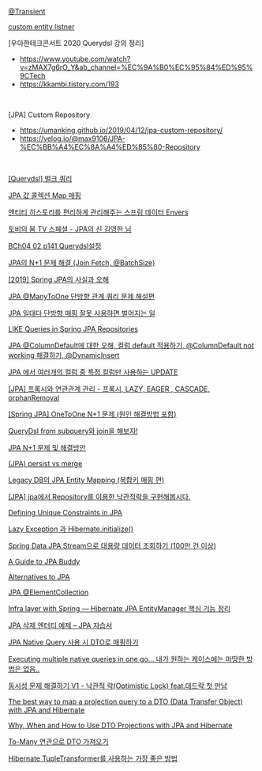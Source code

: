 

[@Transient](https://gmoon92.github.io/jpa/2019/09/29/what-is-the-transient-annotation-used-for-in-jpa.html)
<br/>

[custom entity listner](https://bum752.github.io/posts/JPA-entity-listener-%EB%A7%8C%EB%93%A4%EA%B8%)
<br/>

[우아한테크콘서트 2020 Querydsl 강의 정리]
- https://www.youtube.com/watch?v=zMAX7g6rO_Y&ab_channel=%EC%9A%B0%EC%95%84%ED%95%9CTech
- https://kkambi.tistory.com/193
<br/>

[JPA] Custom Repository
- https://umanking.github.io/2019/04/12/jpa-custom-repository/
- https://velog.io/@max9106/JPA-%EC%BB%A4%EC%8A%A4%ED%85%80-Repository

<br/>

[[Querydsl] 벌크 쿼리](https://jaime-note.tistory.com/77)
<br/>


[JPA 값 콜렉션 Map 매핑](https://www.youtube.com/watch?v=CPIgicoqLnM&list=LLg19zd5p7T_YkjpHp-h0YkQ&index=5&ab_channel=%EC%B5%9C%EB%B2%94%EA%B7%A0)
<br/>

[엔티티 히스토리를 편리하게 관리해주는 스프링 데이터 Envers](https://www.youtube.com/watch?v=fGPaj-rlN5w&ab_channel=springcamp.io)
<br/>

[토비의 봄 TV 스페셜 - JPA의 신 김영한 님](https://www.youtube.com/watch?v=00qwDr_3MC4&t=7160s)
<br/>

[BCh04 02 p141 Querydsl설정](https://www.youtube.com/watch?v=5b0OiAnyOh0&list=PLiLLi47PCMPjvVIba_5Tzl--QqblJkpnZ&index=75)
<br/>

[JPA의 N+1 문제 해결 (Join Fetch, @BatchSize)](https://www.youtube.com/watch?v=IY-zs9dteOA&list=PLiLLi47PCMPjvVIba_5Tzl--QqblJkpnZ&index=78&ab_channel=vividswan)
<br/>

[[2019] Spring JPA의 사실과 오해](https://www.youtube.com/watch?v=rYj8PLIE6-k&list=PLiLLi47PCMPjvVIba_5Tzl--QqblJkpnZ&index=85&ab_channel=NHNCloud)
<br/>


[JPA @ManyToOne 단방향 관계 쿼리 문제 해설편](https://www.youtube.com/watch?v=MpXdx8-qWzo&list=PLiLLi47PCMPjvVIba_5Tzl--QqblJkpnZ&index=101&ab_channel=%EB%B0%B1%EA%B8%B0%EC%84%A0)
<br/>

[JPA 일대다 단방향 매핑 잘못 사용하면 벌어지는 일](https://homoefficio.github.io/2019/04/28/JPA-%EC%9D%BC%EB%8C%80%EB%8B%A4-%EB%8B%A8%EB%B0%A9%ED%96%A5-%EB%A7%A4%ED%95%91-%EC%9E%98%EB%AA%BB-%EC%82%AC%EC%9A%A9%ED%95%98%EB%A9%B4-%EB%B2%8C%EC%96%B4%EC%A7%80%EB%8A%94-%EC%9D%BC/)
<br/>

[LIKE Queries in Spring JPA Repositories](https://www.baeldung.com/spring-jpa-like-queries)
<br/>

[JPA @ColumnDefault에 대한 오해, 컬럼 default 적용하기, @ColumnDefault not working 해결하기, @DynamicInsert](https://eocoding.tistory.com/71)
<br/>

[JPA 에서 여러개의 컬럼 중 특정 컬럼만 사용하는 UPDATE](https://kimseungjae.tistory.com/11?category=791451)

[[JPA] 프록시와 연관관계 관리 - 프록시, LAZY, EAGER , CASCADE, orphanRemoval](https://jyami.tistory.com/22)

[[Spring JPA] OneToOne N+1 문제 (원인 해결방법 포함)](https://dev-nomad.com/m/75)

[QueryDsl from subquery와 join을 해보자!](https://ksk-developer.tistory.com/6)

[JPA N+1 문제 및 해결방안](https://jojoldu.tistory.com/165#recentComments)

[(JPA) persist vs merge](https://perfectacle.github.io/2021/06/13/entity-manager-persist-vs-merge/)

[Legacy DB의 JPA Entity Mapping (복합키 매핑 편)](https://techblog.woowahan.com/2595/)



[[JPA] jpa에서 Repository를 이용한 낙관적락을 구현해봅시다.](https://sabarada.tistory.com/185?category=803157)

[Defining Unique Constraints in JPA](https://www.baeldung.com/jpa-unique-constraints)

[Lazy Exception 과 Hibernate.initialize()](https://feco.tistory.com/10)

[Spring Data JPA Stream으로 대용량 데이터 조회하기 (100만 건 이상)](https://prohannah.tistory.com/148)

[A Guide to JPA Buddy](https://www.baeldung.com/jpa-buddy)

[Alternatives to JPA](https://stylishc.tistory.com/132)

[JPA @ElementCollection](https://prohannah.tistory.com/133)

[Infra layer with Spring — Hibernate JPA EntityManager 핵심 기능 정리](https://tech.junhabaek.net/hibernate-jpa-entitymanager-%ED%95%B5%EC%8B%AC-%EA%B8%B0%EB%8A%A5-%EC%A0%95%EB%A6%AC-3d0d9ff439a2)

[JPA 삭제 엔터티 예제 – JPA 자습서](https://howtodoinjava.com/jpa/jpa-remove-delete-entity-example/)

[JPA Native Query 사용 시 DTO로 매핑하기](https://www.popit.kr/jpa-native-query-%EC%82%AC%EC%9A%A9-%EC%8B%9C-dto%EB%A1%9C-%EB%A7%A4%ED%95%91%ED%95%98%EA%B8%B0/)

[Executing multiple native queries in one go... 내가 원하는 케이스에는 마땅한 방법은 없음..](https://stackoverflow.com/questions/6734423/executing-multiple-native-queries-in-one-go)

[동시성 문제 해결하기 V1 - 낙관적 락(Optimistic Lock) feat.데드락 첫 만남](https://velog.io/@znftm97/%EB%8F%99%EC%8B%9C%EC%84%B1-%EB%AC%B8%EC%A0%9C-%ED%95%B4%EA%B2%B0%ED%95%98%EA%B8%B0-V1-%EB%82%99%EA%B4%80%EC%A0%81-%EB%9D%BDOptimisitc-Lock-feat.%EB%8D%B0%EB%93%9C%EB%9D%BD-%EC%B2%AB-%EB%A7%8C%EB%82%A8)

[The best way to map a projection query to a DTO (Data Transfer Object) with JPA and Hibernate](https://vladmihalcea.com/the-best-way-to-map-a-projection-query-to-a-dto-with-jpa-and-hibernate/)

[Why, When and How to Use DTO Projections with JPA and Hibernate](https://thorben-janssen.com/dto-projections/)

[To-Many 연관으로 DTO 가져오기](https://thorben-janssen.com/fetching-dtos-with-to-many-association/)

[Hibernate TupleTransformer를 사용하는 가장 좋은 방법](https://vladmihalcea.com/hibernate-tupletransformer/)

[]()

[]()

[]()

[]()

[]()